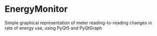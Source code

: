 # EnergyMonitor
Simple graphical representation of meter reading-to-reading changes in rate of energy use, using PyQt5 and PyQtGraph

